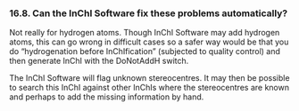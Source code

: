 ### 16.8. Can the InChI Software fix these problems automatically? 

Not really for hydrogen atoms. Though InChI Software may add hydrogen atoms, this can go wrong in difficult cases so a safer way would be that you do “hydrogenation before InChIfication” (subjected to quality control) and then generate InChI with the DoNotAddH switch.

The InChI Software will flag unknown stereocentres. It may then be possible to search this InChI against other InChIs where the stereocentres are known and perhaps to add the missing information by hand.